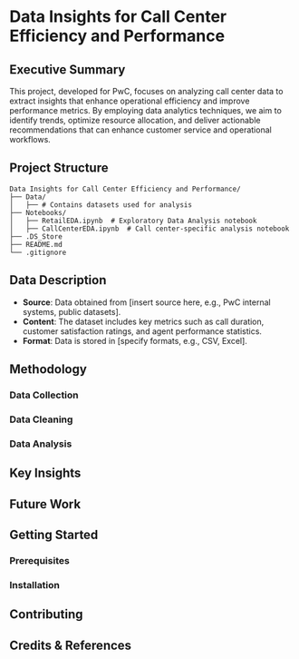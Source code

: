 
# Data Insights for Call Center Efficiency and Performance

## Executive Summary

This project, developed for PwC, focuses on analyzing call center data to extract insights that enhance operational efficiency and improve performance metrics. By employing data analytics techniques, we aim to identify trends, optimize resource allocation, and deliver actionable recommendations that can enhance customer service and operational workflows.

## Project Structure

```plaintext
Data Insights for Call Center Efficiency and Performance/
├── Data/
│   ├── # Contains datasets used for analysis
├── Notebooks/
│   ├── RetailEDA.ipynb  # Exploratory Data Analysis notebook
│   ├── CallCenterEDA.ipynb  # Call center-specific analysis notebook
├── .DS_Store
├── README.md
└── .gitignore
```

## Data Description

- **Source**: Data obtained from [insert source here, e.g., PwC internal systems, public datasets].
- **Content**: The dataset includes key metrics such as call duration, customer satisfaction ratings, and agent performance statistics.
- **Format**: Data is stored in [specify formats, e.g., CSV, Excel].

## Methodology

### Data Collection


### Data Cleaning


### Data Analysis


## Key Insights



## Future Work


## Getting Started

### Prerequisites



### Installation



## Contributing



## Credits & References


